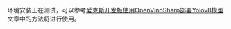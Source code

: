 环境安装正在测试，可以参考[爱克斯开发板使用OpenVinoSharp部署Yolov8模型](../../tutorial_examples/AlxBoard_deploy_yolov8/README_cn.md) 文章中的方法将进行使用。

